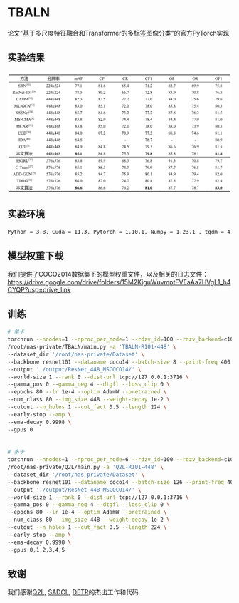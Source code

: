 # TBALN
论文"基于多尺度特征融合和Transformer的多标签图像分类"的官方PyTorch实现

## 实验结果
![coco](./COCO.png)

## 实验环境
```sh
Python = 3.8, Cuda = 11.3, Pytorch = 1.10.1, Numpy = 1.23.1 , tqdm = 4.63.0, yaml = 0.2.5, tkinter = 8.6.11
```
## 模型权重下载
我们提供了COCO2014数据集下的模型权重文件，以及相关的日志文件：https://drive.google.com/drive/folders/15M2KiguWuvmptFVEaAa7HVgL1_h4CYQP?usp=drive_link

## 训练
```sh
# 单卡
torchrun --nnodes=1 --nproc_per_node=1 --rdzv_id=100 --rdzv_backend=c10d \
/root/nas-private/TBALN/main.py -a 'TBALN-R101-448' \
--dataset_dir '/root/nas-private/Dataset' \
--backbone resnet101 --dataname coco14 --batch-size 8 --print-freq 400 \
--output './output/ResNet_448_MSCOCO14/' \
--world-size 1 --rank 0 --dist-url tcp://127.0.0.1:3716 \
--gamma_pos 0 --gamma_neg 4 --dtgfl --loss_clip 0 \
--epochs 80 --lr 1e-4 --optim AdamW --pretrained \
--num_class 80 --img_size 448 --weight-decay 1e-2 \
--cutout --n_holes 1 --cut_fact 0.5 --length 224 \
--early-stop --amp \
--ema-decay 0.9998 \
--gpus 0


# 多卡
torchrun --nnodes=1 --nproc_per_node=6 --rdzv_id=100 --rdzv_backend=c10d \
/root/nas-private/Q2L/main.py -a 'Q2L-R101-448' \
--dataset_dir '/root/nas-private/Dataset' \
--backbone resnet101 --dataname coco14 --batch-size 126 --print-freq 400 \
--output './output/ResNet_448_MSCOCO14/' \
--world-size 1 --rank 0 --dist-url tcp://127.0.0.1:3716 \
--gamma_pos 0 --gamma_neg 4 --dtgfl --loss_clip 0 \
--epochs 80 --lr 1e-4 --optim AdamW --pretrained \
--num_class 80 --img_size 448 --weight-decay 1e-2 \
--cutout --n_holes 1 --cut_fact 0.5 --length 224 \
--early-stop --amp \
--ema-decay 0.9998 \
--gpus 0,1,2,3,4,5
```
## 致谢
我们感谢[Q2L](https://github.com/SlongLiu/query2labels), [SADCL](https://github.com/yu-gi-oh-leilei/SADCL), [DETR](https://github.com/facebookresearch/detr)的杰出工作和代码.
